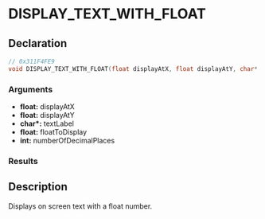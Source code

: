 # DISPLAY_TEXT_WITH_FLOAT

## Declaration
```cpp
// 0x311F4FE9
void DISPLAY_TEXT_WITH_FLOAT(float displayAtX, float displayAtY, char* textLabel, float floatToDisplay, int numberOfDecimalPlaces);
```

### Arguments
- **float:** displayAtX
- **float:** displayAtY
- **char\*:** textLabel
- **float:** floatToDisplay
- **int:** numberOfDecimalPlaces

### Results

## Description
Displays on screen text with a float number.